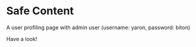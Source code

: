 # Safe Content
A user profiling page with admin user (username: yaron, password: biton)

Have a look!
